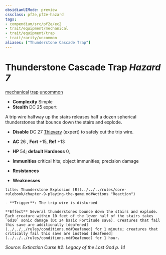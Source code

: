 ```yaml
---
obsidianUIMode: preview
cssclass: pf2e,pf2e-hazard
tags:
- compendium/src/pf2e/ec2
- trait/equipment/mechanical
- trait/equipment/trap
- trait/rarity/uncommon
aliases: ["Thunderstone Cascade Trap"]
---
```

# Thunderstone Cascade Trap *Hazard 7*  
[mechanical](mechanical.md)  [trap](trap.md)  [uncommon](uncommon.md)  

- **Complexity** Simple
- **Stealth** DC 25 expert  

A trip wire halfway up the stairs releases half a dozen spherical thunderstones that bounce down the stairs and explode.

- **Disable** DC 27 [Thievery](../../skills.md#Thievery) (expert) to safely cut the trip wire.  

- **AC** 26 , **Fort** +15, **Ref** +13
- **HP** 54; **default Hardness** 0, 
- **Immunities** critical hits; object immunities; precision damage
- **Resistances** 
- **Weaknesses** 
     
```ad-embed-ability
title: Thunderstone Explosion [R](../../../rules/core-rulebook/chapter-9-playing-the-game.md#Actions "Reaction")

- **Trigger**: The trip wire is disturbed

**Effect** Several thunderstones bounce down the stairs and explode. Each creature within 10 feet of the lower half of the stairs takes `6d10` sonic damage (DC 24 basic Fortitude save). Creatures that fail this save are additionally [deafened](../../../rules/conditions.md#Deafened) for 1 minute; creatures that critically fail this save are instead [deafened](../../../rules/conditions.md#Deafened) for 1 hour.
```

*Source: Extinction Curse #2: Legacy of the Lost God p. 14*
